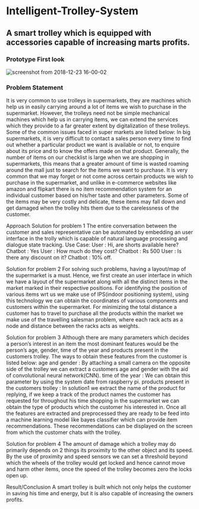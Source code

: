 # Intelligent-Trolley-System
## A smart trolley which is equipped with accessories capable of increasing marts profits.

### Prototype First look

![screenshot from 2018-12-23 16-00-02](https://user-images.githubusercontent.com/21198781/50382737-398abf00-06cc-11e9-8a3e-de29fbf1c02d.png)

### Problem Statement
It is very common to use trolleys in supermarkets, they are machines which help us in easily carrying around a lot of items we wish to purchase in the supermarket. However, the trolleys need not be simple mechanical machines which help us in carrying items, we can extend the services which they provide to a far greater extent by digitalization of these trolleys. 
Some of the common issues faced in super markets are listed below:
In big supermarkets, it is very difficult to contact a sales person every time to find out whether a particular product we want is available or not, to enquire about its price and to know the offers made on that product.
Generally, the number of items on our checklist is large when we are shopping in supermarkets, this means that a greater amount of time is wasted roaming around the mall just to search for the items we want to purchase.
It is very common that we may forget or not come across certain products we wish to purchase in the supermarket, and unlike in e-commerce websites like amazon and flipkart there is no item recommendation system for an individual customer based on his/her taste and other parameters.
Some of the items may be very costly and delicate, these items may fall down and get damaged when the trolley hits them due to the carelessness of the customer.

Approach
    Solution for problem 1
        The entire conversation between the customer and sales representative can be automated by embedding an user interface in the trolly which is capable of natural language processing and dialogue state tracking.
        Use Case:
        User : Hi, are shorts available here?
        Chatbot : Yes
        User : How much do they cost?
        Chatbot : Rs 500
        User : Is there any discount on it?
        Chatbot : 10% off.

   Solution for problem 2
        For solving such problems, having a layout/map of the supermarket is a must. Hence, we first create an user interface in which we have a layout of the supermarket along with all the distinct items in the market marked in their respective positions.
For identifying the position of various items wrt us we make use of IPS(indoor positioning system), using this technology we can obtain the coordinates of various components and customers within the supermarket.
        For minimizing the total distance a customer has to travel to purchase all the products within the market we make use of the travelling salesman problem, where each rack acts as a node and distance between the racks acts as weights. 

        
   Solution for problem 3
        Although there are many parameters which decides a person’s interest in an item the most dominant features would be the person’s age, gender, time of the year and products present in the customers trolley. The ways to obtain these features from the customer is listed below:
age and gender : By attaching a small camera on the opposite side of the trolley we can extract a customers age and gender with the aid of convolutional neural network(CNN).
 time of the year : We can obtain this parameter by using the system date from raspberry pi.
products present in the customers trolley : In solution1 we extract the name of the product for replying, if we keep a track of the product names the customer has requested for throughout his time shopping in the supermarket we can obtain the type of products which the customer his interested in.
Once all the features are extracted and preprocessed they are ready to be feed into a machine learning model like bayes classifier which can provide item recommendations. These recommendations can be displayed on the screen from which the customer chats with the trolley.

    



Solution for problem 4
    The amount of damage which a trolley may do primarily depends on 2 things its proximity to the other object and its speed. By the use of proximity and speed sensors we can set a threshold beyond which the wheels of the trolley would get locked and hence cannot move and harm other items, once the speed of the trolley becomes zero the locks open up.

Result/Conclusion
    A smart trolley is built which not only helps the customer in saving his time and energy, but it is also capable of increasing the owners profits.

